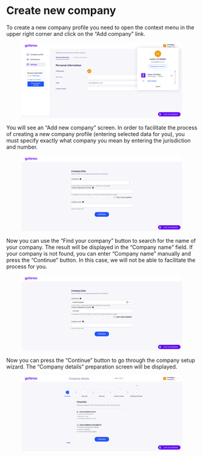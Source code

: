 # Create new company

To create a new company profile you need to open the context menu in the upper right corner and click on the “Add company” link.

<figure><img src="../../docs/Images/settings_manage.png" alt=""><figcaption></figcaption></figure>

You will see an “Add new company” screen. In order to facilitate the process of creating a new company profile (entering selected data for you), you must specify exactly what company you mean by entering the jurisdiction and number.

<figure><img src="../../docs/Images/company_add.png" alt=""><figcaption></figcaption></figure>

Now you can use the “Find your company” button to search for the name of your company. The result will be displayed in the “Company name” field. If your company is not found, you can enter “Company name” manually and press the “Continue” button. In this case, we will not be able to facilitate the process for you.

<figure><img src="../../docs/Images/company_add2.png" alt=""><figcaption></figcaption></figure>

Now you can press the “Continue” button to go through the company setup wizard. The “Company details” preparation screen will be displayed.

<figure><img src="../../docs/Images/company_add4.png" alt=""><figcaption></figcaption></figure>
